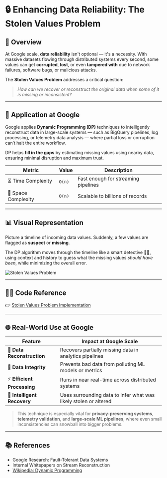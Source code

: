 # 🔒 Enhancing Data Reliability: The Stolen Values Problem

## 📌 Overview

At Google scale, **data reliability** isn't optional — it's a necessity. With massive datasets flowing through distributed systems every second, some values can get **corrupted**, **lost**, or even **tampered with** due to network failures, software bugs, or malicious attacks.

The **Stolen Values Problem** addresses a critical question:  
> *How can we recover or reconstruct the original data when some of it is missing or inconsistent?*

---

## 🧠 Application at Google

Google applies **Dynamic Programming (DP)** techniques to intelligently reconstruct data in large-scale systems — such as BigQuery pipelines, log processing, or telemetry data analysis — where partial loss or corruption can’t halt the entire workflow.

DP helps **fill in the gaps** by estimating missing values using nearby data, ensuring minimal disruption and maximum trust.

| Metric             | Value     | Description                                        |
|--------------------|-----------|----------------------------------------------------|
| ⏳ Time Complexity  | `O(n)`    | Fast enough for streaming pipelines                |
| 🧠 Space Complexity | `O(n)`    | Scalable to billions of records                    |

---

## 📊 Visual Representation

Picture a timeline of incoming data values. Suddenly, a few values are flagged as **suspect** or **missing**.

The DP algorithm moves through the timeline like a smart detective 🕵️‍♂️, using context and history to guess what the missing values *should have been*, while minimizing the overall error.

![Stolen Values Problem](https://example.com/stolen_values_image.png)

---

## 🧑‍💻 Code Reference

👉 [Stolen Values Problem Implementation](https://github.com/yourusername/stolen-values-problem)

---

## 🌐 Real-World Use at Google

| Feature                | Impact at Google Scale                                              |
|------------------------|---------------------------------------------------------------------|
| 🔄 **Data Reconstruction** | Recovers partially missing data in analytics pipelines           |
| 🔐 **Data Integrity**       | Prevents bad data from polluting ML models or metrics            |
| ⚡ **Efficient Processing** | Runs in near real-time across distributed systems                |
| 🧠 **Intelligent Recovery** | Uses surrounding data to infer what was likely stolen or altered |

> This technique is especially vital for **privacy-preserving systems**, **telemetry validation**, and **large-scale ML pipelines**, where even small inconsistencies can snowball into bigger problems.

---

## 📚 References

- Google Research: Fault-Tolerant Data Systems  
- Internal Whitepapers on Stream Reconstruction  
- [Wikipedia: Dynamic Programming](https://en.wikipedia.org/wiki/Dynamic_programming)
